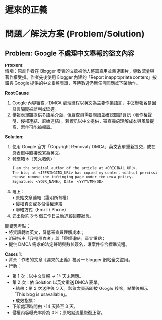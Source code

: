 # 遲來的正義

# 問題／解決方案 (Problem/Solution)

## Problem: Google 不處理中文舉報的盜文內容

**Problem**:  
情境：原創作者在 Blogger 發表的文章被他人整篇盜用並熱連圖片，導致流量與著作權受損。作者先後使用 Blogger 內建的「Report inappropriate content」按鈕與 Google 提供的中文舉報表單，等待數週仍無任何回應或下架動作。

**Root Cause**:  
1. Google 內容審查／DMCA 處理流程以英文為主要作業語言，中文舉報容易因語言隔閡被誤判或延遲。  
2. 舉報表單雖提供多語系介面，但審查員需要閱讀並確認關鍵資訊（著作權聲明、侵權連結、原始連結）。若資訊以中文提供，審查員的理解成本與風險提高，案件可能被擱置。  

**Solution**:  
1. 使用 Google 官方「Copyright Removal / DMCA」英文表單重新提交，或在原表單中直接改寫為英文。  
2. 報案範本（英文範例）：  
   ```txt
   I am the original author of the article at <ORIGINAL_URL>.  
   The blog at <INFRINGING_URL> has copied my content without permission.  
   Please remove the infringing page under the DMCA policy.  
   Signature: <YOUR_NAME>, Date: <YYYY/MM/DD>
   ```  
3. 附上：  
   • 原始文章連結（證明所有權）  
   • 侵權頁面或多個侵權連結  
   • 聯絡方式（Email / Phone）  
4. 送出後約 3–5 個工作日主動追蹤回覆狀態。  

關鍵思考點：  
• 將資訊轉為英文，降低審查員理解成本；  
• 明確指出「我是原作者」與「侵權連結」兩大重點；  
• 提供 DMCA 需求的法定聲明與數位簽名，讓案件符合標準流程。  

**Cases 1**:  
• 背景：作者的文章《遲來的正義》被另一 Blogger 網站全文盜用。  
• 行動：  
  - 第 1 次：以中文舉報 → 14 天未回應。  
  - 第 2 次：依 Solution 以英文重送 DMCA 表單。  
• 結果：第 2 次送件後 3 天，該盜文頁面即被 Google 移除，點擊後顯示「This blog is unavailable」。  
• 成效指標：  
  - 下架處理時間由 >14 天降至 3 天。  
  - 侵權內容曝光率降為 0%；原站點流量恢復正常。  